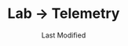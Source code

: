 ---
layout: telemetry.njk
title: Lab → Telemetry
date: Last Modified
intro: I'm experimenting with different ways to track things.
reading:
    - title: "ADHD & Us"
      author: Anita Robertson
      year: 2020
      category: abandoned
      progress:
        - date: 2021-07-12
          percent: 14
    - title: Art Is Everywhere
      author: Lorenzo Servi
      year: 2016
      category: 2021
      progress:
        - date: 2022-03-07
          percent: 100
    - title: Beyond Beautiful
      author: Anuschka Rees
      year: 2019
      category: 2022
      progress:
        - date: 2021-04-23
          percent: 33
        - date: 2021-04-24
          percent: 40
        - date: 2021-04-28
          percent: 41
        - date: 2021-07-02
          percent: 48
        - date: 2021-07-12
          percent: 54
        - date: 2021-09-10
          percent: 59
        - date: 2022-05-11
          percent: 100
    - title: Computer Lib
      author: Theodor H. Nelson
      year: 1974
      category: 2021
      progress:
        - date: 2022-03-09
          percent: 49
    - title: A Coney Island of the Mind
      author: Lawrence Ferlinghetti
      year: 1958
      category: 2022
      progress:
        - date: 2022-08-30
          percent: 17 
    - title: Critical Issues in Electronic Media
      author: Simon Penny
      year: 1995
      category: 2022
      progress:
        - date: 2022-05-11
          percent: 100
    - title: The Curated Closet
      author: Anuschka Rees
      year: 2016
      category: other
      progress:
        - date: 2021-01-11
          percent: 19
        - date: 2021-01-12
          percent: 22
        - date: 2021-01-20
          percent: 28
        - date: 2021-01-24
          percent: 31
        - date: 2021-01-25
          percent: 34
        - date: 2021-01-30
          percent: 38
        - date: 2021-02-02
          percent: 44
        - date: 2021-02-08
          percent: 54
        - date: 2021-02-11
          percent: 56
        - date: 2021-02-22
          percent: 61
        - date: 2021-03-03
          percent: 71
        - date: 2021-04-17
          percent: 100
    - title: Design as Art
      author: Bruno Munari
      year: 1966
      category: 2021
      progress:
        - date: 2021-01-01
          percent: 10
        - date: 2021-01-02
          percent: 17
        - date: 2021-01-04
          percent: 19
        - date: 2021-01-05
          percent: 24
        - date: 2021-01-06
          percent: 29
        - date: 2021-01-07
          percent: 51
        - date: 2021-01-08
          percent: 59
        - date: 2021-01-09
          percent: 100
    - title: "Force Fields: Phases of the Kinetic"
      author: "Guy Brett, Teresa Grandas, and Mark Nash"
      year: 2000
      progress:
        - date: 2022-08-12
          percent: 5
    - title: How to Be an Artist
      author: Jerry Saltz
      year: 2020
      progress:
        - date: 2021-04-11
          percent: 48
        - date: 2021-04-12
          percent: 66
        - date: 2021-04-17
          percent: 81
        - date: 2021-04-18
          percent: 88
        - date: 2021-04-22
          percent: 100
    - title: How to Be an Anticapitalist in the 21st Century
      author: Erik Olin Wright
      year: 2019
      progress:
        - date: 2021-02-02
          percent: 1
        - date: 2021-02-06
          percent: 2
        - date: 2021-02-17
          percent: 11
        - date: 2021-03-28
          percent: 19
    - title: Music Habit
      author: Jason Timothy
      year: 2015
      category: 2021
      progress:
        - date: 2021-04-22
          percent: 8
        - date: 2021-04-25
          percent: 19
        - date: 2021-04-26
          percent: 67
        - date: 2021-04-29
          percent: 74
        - date: 2021-05-24
          percent: 75
        - date: 2021-07-02
          percent: 80
        - date: 2021-07-03
          percent: 89
        - date: 2021-09-09
          percent: 90
        - date: 2021-09-10
          percent: 100
    - title: Music Theory for Electronic Music Producers
      author: J. Anthony Allen
      year: 2018
      progress:
        - date: 2021-01-02
          percent: 7
        - date: 2021-01-03
          percent: 22
        - date: 2021-01-04
          percent: 30
        - date: 2021-01-05
          percent: 32
        - date: 2021-01-06
          percent: 33
        - date: 2021-01-09
          percent: 39
        - date: 2021-01-10
          percent: 43
        - date: 2021-01-12
          percent: 50
        - date: 2021-01-13
          percent: 51
        - date: 2021-01-15
          percent: 55
        - date: 2021-01-20
          percent: 58
        - date: 2021-01-23
          percent: 65
        - date: 2021-01-24
          percent: 70
        - date: 2021-01-31
          percent: 74
        - date: 2021-02-02
          percent: 100
    - title: Nam June Paik
      author: Sook-Kyung Lee and Rudolf Frieling
      year: 2019
      category: 2022
      progress:
        - date: 2022-05-09
          percent: 100
    - title: On Confidence
      author: Alain de Botton
      year: 2018
      category: 2022
      progress:
        - date: 2022-06-04
          percent: 10
        - date: 2022-06-05
          percent: 24
        - date: 2022-06-13
          percent: 59
        - date: 2022-06-19
          percent: 72  
    - title: Order from Chaos
      author: Jaclyn Paul
      year: 2018
      category: 2022
      progress:
        - date: 2021-09-09
          percent: 9
        - date: 2021-09-13
          percent: 11
        - date: 2021-09-24
          percent: 12
        - date: 2021-09-28
          percent: 15
        - date: 2021-10-05
          percent: 25
        - date: 2021-05-11
          percent: 100
    - title: Self-Knowledge
      author: The School of Life
      year: 2020
      progress:
        - date: 2022-06-04
          percent: 100 
    - title: Speculative Everything
      author: Anthony Dunne and Fiona Raby
      year: 2013
      category: 2022
      progress:
        - date: 2022-05-11
          percent: 100
    - title: Would You Rather?
      author: Katie Heaney
      year: 2018
      category: 2021
      progress:
        - date: 2021-09-17
          percent: 6
placesofinterest:
    - citystate: San Antonio, Texas
      date: 2021-03-05
    - citystate: San Antonio, Texas
      date: 2021-03-26
    - citystate: Dallas, Texas
      date: 2021-03-28
    - citystate: Marfa, Texas
      date: 2021-04-09
    - citystate: Sanderson, Texas
      date: 2021-04-12
    - citystate: Round Top, Texas
      date: 2021-04-17
    - citystate: Corpus Christi, Texas
      date: 2021-04-24
    - citystate: Atlanta, Georgia
      date: 2021-05-20
    - citystate: Dunwoody, Georgia
      date: 2021-05-20
    - citystate: Dripping Springs, Texas
      date: 2022-06-16
    - citystate: Dallas, Texas
      date: 2021-06-19
    - citystate: Dallas, Texas
      date: 2021-07-17
    - citystate: Dallas, Texas
      date: 2021-09-09
    - citystate: Texarkana, Arkansas
      date: 2021-09-09
    - citystate: Jackson, Tennessee
      date: 2021-09-09
    - citystate: Franklin, Kentucky
      date: 2021-09-10
    - citystate: Louisville, Kentucky
      date: 2021-09-10
    - citystate: Madison, Indiana
      date: 2021-09-10
    - citystate: Canaan, Indiana
      date: 2021-09-11
    - citystate: Cross Plains, Indiana
      date: 2021-09-11
    - citystate: Friendship, Indiana
      date: 2021-09-11
    - citystate: Louisville, Kentucky
      date: 2021-09-12
    - citystate: Fort Worth, Texas
      date: 2021-09-23
    - citystate: Sulphur, Oklahoma
      date: 2021-09-23
    - citystate: Oklahoma City, Oklahoma
      date: 2021-09-24
    - citystate: Arcadia, Oklahoma
      date: 2021-09-24
    - date: 2021-09-25
      citystate: Yukon, Oklahoma
    - date: 2021-09-25
      citystate: Denton, Texas
    - date: 2021-09-25
      citystate: Fort Worth, Texas
    - date: 2021-10-25
      citystate: Dallas, Texas
    - date: 2021-12-22
      citystate: Atlanta, Georgia
    - date: 2021-12-23
      citystate: Dunwoody, Georgia
    - date: 2021-12-23
      citystate: Roswell, Georgia
    - date: 2021-12-24
      citystate: Dunwoody, Georgia
    - date: 2021-12-24
      citystate: Atlanta, Georgia
    - date: 2021-12-29
      citystate: Marfa, Texas
    - date: 2022-01-01
      citystate: Sonora, Texas
    - date: 2022-03-23
      citystate: Atlanta, Georgia
    - date: 2022-03-24
      citystate: Dunwoody, Georgia
    - date: 2022-03-25
      citystate: Atlanta, Georgia
    - date: 2022-03-26
      citystate: Roswell, Georgia
    - date: 2022-03-27
      citystate: Atlanta, Georgia
    - date: 2022-04-22
      citystate: Dallas, Texas
    - date: 2022-04-23
      citystate: Fort Worth, Texas
    - date: 2022-04-24
      citystate: Waco, Texas    
    - date: 2022-05-04
      citystate: London, England
    - date: 2022-05-08
      citystate: Southwold, England
    - date: 2022-05-10
      citystate: London, England
    - date: 2022-06-18
      citystate: Dallas, Texas
    - date: 2022-06-20
      citystate: Bellevue, Washington
    - date: 2022-06-21
      citystate: Redmond, Washington
    - date: 2022-06-22
      citystate: Seattle, Washington 
    - date: 2022-07-09
      citystate: Corpus Christi, Texas
    - date: 2022-07-30
      citystate: Lakeway, Texas
    - date: 2022-07-31
      citystate: Dripping Springs, Texas
walking:
  - date: 2021-01-01
    steps: 2474
    distancemiles: 1.02
  - date: 2021-01-02
    steps: 1691
    distancemiles: 0.7
  - date: 2021-01-03
    steps: 3724
    distancemiles: 1.54
  - date: 2021-01-04
    steps: 2328
    distancemiles: 0.96
  - date: 2021-01-05
    steps: 2117
    distancemiles: 0.87
  - date: 2021-01-06
    steps: 1445
    distancemiles: 0.6
  - date: 2021-01-07
    steps: 2412
    distancemiles: 1
  - date: 2021-01-08
    steps: 1295
    distancemiles: .54
  - date: 2021-01-09
    steps: 2063
    distancemiles: .85
  - date: 2021-01-10
    steps: 3055
    distancemiles: 1.26
  - date: 2021-01-11
    steps: 1689
    distancemiles: 0.7
  - date: 2021-01-12
    steps: 2008
    distancemiles: .83
  - date: 2021-01-13
    steps: 1720
    distancemiles: .71
  - date: 2021-01-14
    steps: 2861
    distancemiles: 1.18
  - date: 2021-01-15
    steps: 1967
    distancemiles: .81
  - date: 2021-01-16
    steps: 1405
    distancemiles: .58
  - date: 2021-01-17
    steps: 3186
    distancemiles: 1.32
  - date: 2021-01-18
    steps: 2254
    distancemiles: .93
  - date: 2021-01-19
    steps: 587
    distancemiles: .24
  - date: 2021-01-20
    steps: 1364
    distancemiles: .56
  - date: 2021-01-21
    steps: 2835
    distancemiles: 1.17
  - date: 2021-01-22
    steps: 1808
    distancemiles: .75
  - date: 2021-01-23
    steps: 1881
    distancemiles: .78
  - date: 2021-01-24
    steps: 2634
    distancemiles: 1.09
  - date: 2021-01-25
    steps: 1610
    distancemiles: .67
  - date: 2021-01-26
    steps: 1419
    distancemiles: .59
  - date: 2021-01-27
    steps: 341
    distancemiles: .14
  - date: 2021-01-28
    steps: 540
    distancemiles: .22
  - date: 2021-01-29
    steps: 2443
    distancemiles: 1.01
  - date: 2021-01-30
    steps: 1263
    distancemiles: .52
  - date: 2021-01-31
    steps: 2088
    distancemiles: .86
  - date: 2021-02-01
    steps: 3598
    distancemiles: 1.49
  - date: 2021-02-02
    steps: 1322
    distancemiles: .55
  - date: 2021-02-03
    steps: 2629
    distancemiles: 1.09
  - date: 2021-02-04
    steps: 1042
    distancemiles: .43
  - date: 2021-02-05
    steps: 1042
    distancemiles: .43
  - date: 2021-02-06
    steps: 1618
    distancemiles: .67
  - date: 2021-02-07
    steps: 2054
    distancemiles: .85
  - date: 2021-02-08
    steps: 3909
    distancemiles: 1.62
  - date: 2021-02-09
    steps: 2301
    distancemiles: .95
  - date: 2021-02-10
    steps: 4206
    distancemiles: 1.74
  - date: 2021-02-11
    steps: 1959
    distancemiles: .81
  - date: 2021-02-12
    steps: 1805
    distancemiles: .75
  - date: 2021-02-13
    steps: 1792
    distancemiles: .74
  - date: 2021-02-14
    steps: 1681
    distancemiles: .69
  - date: 2021-02-15
    steps: 2157
    distancemiles: .89
  - date: 2021-02-19
    steps: 1121
    distancemiles: .46
  - date: 2021-02-20
    steps: 1816
    distancemiles: .75
  - date: 2021-02-21
    steps: 2611
    distancemiles: 1.08
  - date: 2021-02-22
    steps: 3174
    distancemiles: 1.31
  - date: 2021-02-23
    steps: 3439
    distancemiles: 1.42
  - date: 2021-02-24
    steps: 3217
    distancemiles: 1.33
  - date: 2021-02-25
    steps: 2988
    distancemiles: 1.23
  - date: 2021-02-26
    steps: 2920
    distancemiles: 1.21
  - date: 2021-02-27
    steps: 3117
    distancemiles: 1.29
  - date: 2021-02-28
    steps: 2132
    distancemiles: .88
  - date: 2021-03-01
    steps: 2822
    distancemiles: 1.17
  - date: 2021-03-02
    steps: 3801
    distancemiles: 1.57
  - date: 2021-03-03
    steps: 4982
    distancemiles: 2.06
  - date: 2021-03-04
    steps: 3624
    distancemiles: 1.5
  - date: 2021-03-05
    steps: 6804
    distancemiles: 2.81
  - date: 2021-03-06
    steps: 1227
    distancemiles: .51
  - date: 2021-03-07
    steps: 3259
    distancemiles: 1.35
  - date: 2021-03-08
    steps: 2986
    distancemiles: 1.23
  - date: 2021-03-09
    steps: 2460
    distancemiles: 1.02
  - date: 2021-03-10
    steps: 1871
    distancemiles: .77
  - date: 2021-03-11
    steps: 771
    distancemiles: .32
  - date: 2021-03-12
    steps: 2020
    distancemiles: .83
  - date: 2021-03-13
    steps: 1138
    distancemiles: .47
  - date: 2021-03-14
    steps: 2982
    distancemiles: 1.23
  - date: 2021-03-15
    steps: 610
    distancemiles: .25
  - date: 2021-03-16
    steps: 960
    distancemiles: .4
  - date: 2021-03-17
    steps: 1200
    distancemiles: .5
  - date: 2021-03-18
    steps: 2886
    distancemiles: 1.19
  - date: 2021-03-19
    steps: 1500
    distancemiles: .62
  - date: 2021-03-20
    steps: 1089
    distancemiles: .45
  - date: 2021-03-21
    steps: 2946
    distancemiles: 1.22
  - date: 2021-03-22
    steps: 209
    distancemiles: 0.09
  - date: 2021-03-27
    steps: 209
    distancemiles: 0.09
  - date: 2021-03-28
    steps: 2396
    distancemiles: .99
  - date: 2021-03-29
    steps: 3224
    distancemiles: 1.33
  - date: 2021-03-30
    steps: 2424
    distancemiles: 1
  - date: 2021-03-31
    steps: 1951
    distancemiles: .81
  - date: 2021-04-01
    steps: 2887
    distancemiles: 1.19
  - date: 2021-04-02
    steps: 1677
    distancemiles: .69
  - date: 2021-04-03
    steps: 5002
    distancemiles: 2.07
  - date: 2021-04-04
    steps: 4329
    distancemiles: 1.79
  - date: 2021-04-05
    steps: 5460
    distancemiles: 2.26
  - date: 2021-04-06
    steps: 2183
    distancemiles: .9
  - date: 2021-04-07
    steps: 3254
    distancemiles: 1.34
  - date: 2021-04-08
    steps: 4100
    distancemiles: 1.69
  - date: 2021-04-09
    steps: 4879
    distancemiles: 2.02
  - date: 2021-04-10
    steps: 10326
    distancemiles: 4.27
  - date: 2021-04-11
    steps: 7528
    distancemiles: 3.11
  - date: 2021-04-12
    steps: 2255
    distancemiles: .93
  - date: 2021-04-13
    steps: 1928
    distancemiles: .8
  - date: 2021-04-14
    steps: 3938
    distancemiles: 1.63
  - date: 2021-04-15
    steps: 4783
    distancemiles: 1.98
  - date: 2021-04-16
    steps: 1871
    distancemiles: .77
  - date: 2021-04-17
    steps: 6677
    distancemiles: 2.67
  - date: 2021-04-18
    steps: 5827
    distancemiles: 2.41
  - date: 2021-04-19
    steps: 3071
    distancemiles: 1.27
  - date: 2021-04-20
    steps: 3203
    distancemiles: 1.32
  - date: 2021-04-21
    steps: 987
    distancemiles: .41
  - date: 2021-04-23
    steps: 1246
    distancemiles: .51
  - date: 2021-04-24
    steps: 4259
    distancemiles: 1.76
  - date: 2021-04-25
    steps: 1529
    distancemiles: .63
  - date: 2021-04-26
    steps: 3587
    distancemiles: 1.48
weight:
  - date: 2021-01-01
    difflbs: 0
  - date: 2021-01-04
    difflbs: -0.2
  - date: 2021-01-05
    difflbs: -0.6
  - date: 2021-01-06
    difflbs: -1.4
  - date: 2021-01-07
    difflbs: -2
  - date: 2021-01-08
    difflbs: -1.2
  - date: 2021-01-09
    difflbs: -1.6
  - date: 2021-01-10
    difflbs: -1.2
  - date: 2021-01-11
    difflbs: -2
  - date: 2021-01-12
    difflbs: -2.2
  - date: 2021-01-13
    difflbs: -2.4
  - date: 2021-01-14
    difflbs: -1.8
  - date: 2021-01-15
    difflbs: -1.4
  - date: 2021-01-16
    difflbs: -1.6
  - date: 2021-01-17
    difflbs: -1.4
  - date: 2021-01-18
    difflbs: -1.4
  - date: 2021-01-19
    difflbs: -2.2
  - date: 2021-01-20
    difflbs: -1
  - date: 2021-01-21
    difflbs: -1.8
  - date: 2021-01-22
    difflbs: -2.8
  - date: 2021-01-23
    difflbs: -2.8
  - date: 2021-01-24
    difflbs: -2.8
  - date: 2021-01-25
    difflbs: -3
  - date: 2021-01-26
    difflbs: -2.4
  - date: 2021-01-27
    difflbs: -2.8
  - date: 2021-01-28
    difflbs: -2.4
  - date: 2021-01-30
    difflbs: -3.2
  - date: 2021-01-31
    difflbs: -1.6
  - date: 2021-02-01
    difflbs: -2.2
  - date: 2021-02-03
    difflbs: -3.4
  - date: 2021-02-05
    difflbs: -3.6
  - date: 2021-02-06
    difflbs: -3.8
  - date: 2021-02-07
    difflbs: -4.2
  - date: 2021-02-08
    difflbs: -4.2
  - date: 2021-02-09
    difflbs: -5
  - date: 2021-02-10
    difflbs: -5
  - date: 2021-02-11
    difflbs: -4
  - date: 2021-02-12
    difflbs: -4.2
  - date: 2021-02-13
    difflbs: -4
  - date: 2021-02-20
    difflbs: -1.2
  - date: 2021-02-21
    difflbs: -1.4
  - date: 2021-02-22
    difflbs: -3.4
  - date: 2021-02-23
    difflbs: -2.4
  - date: 2021-03-03
    difflbs: .6
  - date: 2021-03-07
    difflbs: -1.2
  - date: 2021-03-10
    difflbs: -2
  - date: 2021-04-13
    difflbs: 1.2
  - date: 2021-04-14
    difflbs: -1
  - date: 2021-04-15
    difflbs: -2
  - date: 2021-04-16
    difflbs: -2.2
---